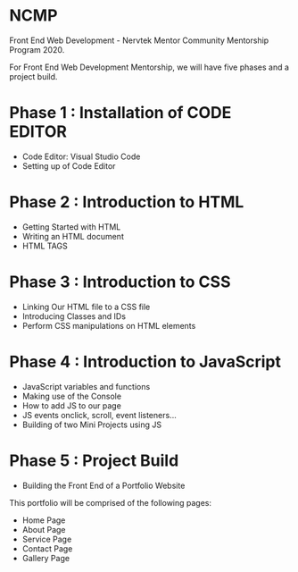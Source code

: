 # NCMP
 Front End Web Development - Nervtek Mentor Community Mentorship Program 2020.
 
For Front End Web Development Mentorship, we will have five phases and a project build. 
# Phase 1 : Installation of CODE EDITOR
- Code Editor: Visual Studio Code
- Setting up of Code Editor

# Phase 2 : Introduction to HTML
- Getting Started with HTML
- Writing an HTML document
- HTML TAGS 

# Phase 3 : Introduction to CSS
- Linking Our HTML file to a CSS file
- Introducing Classes and IDs
- Perform CSS manipulations on HTML elements 

# Phase 4 : Introduction to JavaScript 
- JavaScript variables and functions
- Making use of the Console
- How to add JS to our page
- JS events onclick, scroll, event listeners...
- Building of two Mini Projects using JS

# Phase 5 : Project Build
- Building the Front End of a Portfolio Website

This portfolio will be comprised of the following pages:
* Home Page
* About Page
* Service Page
* Contact Page
* Gallery Page
